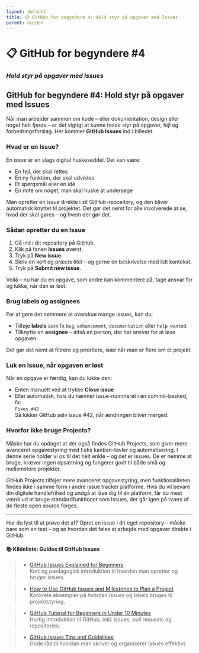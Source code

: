 ```yaml
---
layout: default
title: 📋 GitHub for begyndere 4: Hold styr på opgaver med Issues
parent: Guides
---
```


# 📋 GitHub for begyndere #4
### _Hold styr på opgaver med Issues_

## GitHub for begyndere #4: Hold styr på opgaver med Issues

Når man arbejder sammen om kode – eller dokumentation, design eller noget helt fjerde – er det vigtigt at kunne holde styr på opgaver, fejl og forbedringsforslag. Her kommer **GitHub Issues** ind i billedet.

### Hvad er en Issue?

En *issue* er en slags digital huskeseddel. Det kan være:

- En fejl, der skal rettes  
- En ny funktion, der skal udvikles  
- Et spørgsmål eller en idé  
- En note om noget, man skal huske at undersøge  

Man opretter en issue direkte i sit GitHub-repository, og den bliver automatisk knyttet til projektet. Det gør det nemt for alle involverede at se, hvad der skal gøres – og hvem der gør det.

### Sådan opretter du en Issue

1. Gå ind i dit repository på GitHub.  
2. Klik på fanen **Issues** øverst.  
3. Tryk på **New issue**.  
4. Skriv en kort og præcis titel – og gerne en beskrivelse med lidt kontekst.  
5. Tryk på **Submit new issue**.

Voilà – nu har du en opgave, som andre kan kommentere på, tage ansvar for og lukke, når den er løst.

### Brug labels og assignees

For at gøre det nemmere at overskue mange issues, kan du:

- Tilføje **labels** som fx `bug`, `enhancement`, `documentation` eller `help wanted`.  
- Tilknytte en **assignee** – altså en person, der har ansvar for at løse opgaven.

Det gør det nemt at filtrere og prioritere, især når man er flere om et projekt.

### Luk en Issue, når opgaven er løst

Når en opgave er færdig, kan du lukke den:

- Enten manuelt ved at trykke **Close issue**  
- Eller automatisk, hvis du nævner issue-nummeret i en commit-besked, fx:  
  `Fixes #42`  
  Så lukker GitHub selv issue #42, når ændringen bliver merged.

### Hvorfor ikke bruge Projects?

Måske har du opdaget at der også findes GitHub Projects, som giver mere avanceret opgavestyring med f.eks kanban-tavler og automatisering. I denne serie holder vi os til det helt enkle – og det er issues. De er nemme at bruge, kræver ingen opsætning og fungerer godt til både små og mellemstore projekter.

GitHub Projects tilføjer mere avanceret opgavestyring, men funktionaliteten findes ikke i samme form i andre issue tracker platforme. Hvis du vil bevare din digitale handlefrihed og undgå at låse dig til én platform, får du mest værdi ud at bruge standardfunktioner som Issues, der går igen på tværs af de fleste open source forges.


---

Har du lyst til at prøve det af? Opret en issue i dit eget repository – måske bare som en test – og se hvordan det føles at arbejde med opgaver direkte i GitHub.


#### 📚 Kildeliste: Guides til GitHub Issues

>  - [GitHub Issues Explained for Beginners](https://www.youtube.com/watch?v=n7No9CW5Sxw)  
  Kort og pædagogisk introduktion til hvordan man opretter og bruger issues.

> - [How to Use GitHub Issues and Milestones to Plan a Project](https://www.youtube.com/watch?v=0Cab2islg0A)  
  Konkrete eksempler på hvordan issues og labels bruges til projektstyring.

> - [GitHub Tutorial for Beginners in Under 10 Minutes](https://www.youtube.com/watch?v=eT3UCEEgQ4g)  
  Hurtig introduktion til GitHub, inkl. issues, pull requests og repositories.

> - [GitHub Issues Tips and Guidelines](https://www.youtube.com/watch?v=kezinXSoV5A)  
  Gode råd til hvordan man skriver og organiserer issues effektivt.
